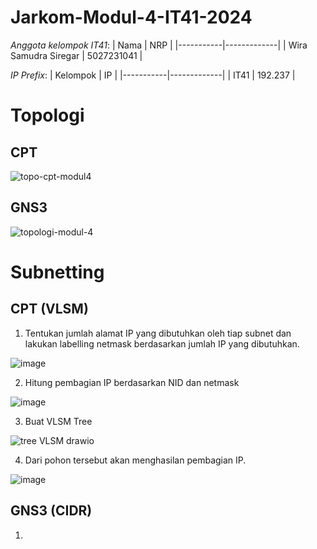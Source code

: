 # Jarkom-Modul-4-IT41-2024
*Anggota kelompok IT41*:
| Nama      | NRP         |
  |-----------|-------------| 
  | Wira Samudra Siregar  | 5027231041  |
 
*IP Prefix*:
| Kelompok      | IP         |
|-----------|-------------| 
| IT41  | 192.237  |

# Topologi
## CPT
![topo-cpt-modul4](https://github.com/user-attachments/assets/211f1d39-94e7-45ae-aca3-87d433e8e880)

## GNS3
![topologi-modul-4](https://github.com/user-attachments/assets/349c9ab8-9b48-484b-8522-7bf36794a5f0)


# Subnetting
## CPT (VLSM)

1. Tentukan jumlah alamat IP yang dibutuhkan oleh tiap subnet dan lakukan labelling netmask berdasarkan jumlah IP yang dibutuhkan.

![image](https://github.com/user-attachments/assets/396216a3-539d-44de-a573-778d3a08e84f)

2. Hitung pembagian IP berdasarkan NID dan netmask

![image](https://github.com/user-attachments/assets/78cb72fd-8481-489e-9e40-98fbbb992bc9)

3. Buat VLSM Tree

![tree VLSM drawio](https://github.com/user-attachments/assets/7ead6dc7-449c-4cee-a220-74551e94484d)

4. Dari pohon tersebut akan menghasilan pembagian IP.

![image](https://github.com/user-attachments/assets/e3bd8afe-2f68-4092-8f38-5d5da0397b1e)

## GNS3 (CIDR)

1. 
